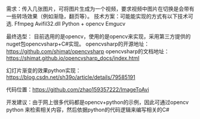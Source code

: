 需求：传入几张图片，可将图片生成为一个视频，要求视频中图片在切换是会带有一些转场效果（例如渐隐，翻页等）。
技术方案：可能能实现的方式有以下技术可选.
Ffmpeg
Avifil32.dll
Python + opencv
Emgucv

最终选型：
目前选用的是opencv，使用的是opencv来实现，采用第三方提供的nuget包opencvsharp+C#实现。
opencvsharp的开源地址：https://github.com/shimat/opencvsharp
opencvsharp的文档地址：https://shimat.github.io/opencvsharp_docs/index.html

幻灯片渐变的效果python实现：https://blog.csdn.net/sh39o/article/details/79585191

代码位置：https://github.com/zhao159357222/ImageToAvi

开发建议：由于网上很多代码都是opencv+python的示例，因此可通过opencv python 来检索相关内容，然后依据python的代码逻辑来编写相关的C#
